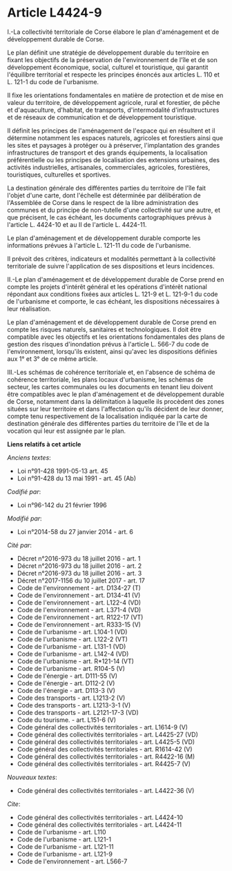 # Article L4424-9

I.-La collectivité territoriale de Corse élabore le plan d'aménagement et de développement durable de Corse. 

Le plan définit une stratégie de développement durable du territoire en fixant les objectifs de la préservation de
l'environnement de l'île et de son développement économique, social, culturel et touristique, qui garantit l'équilibre
territorial et respecte les principes énoncés aux articles L. 110 et L. 121-1 du code de l'urbanisme. 

Il fixe les orientations fondamentales en matière de protection et de mise en valeur du territoire, de développement
agricole, rural et forestier, de pêche et d'aquaculture, d'habitat, de transports, d'intermodalité d'infrastructures et de
réseaux de communication et de développement touristique. 

Il définit les principes de l'aménagement de l'espace qui en résultent et il détermine notamment les espaces naturels,
agricoles et forestiers ainsi que les sites et paysages à protéger ou à préserver, l'implantation des grandes infrastructures
de transport et des grands équipements, la localisation préférentielle ou les principes de localisation des extensions
urbaines, des activités industrielles, artisanales, commerciales, agricoles, forestières, touristiques, culturelles et
sportives. 

La destination générale des différentes parties du territoire de l'île fait l'objet d'une carte, dont l'échelle est
déterminée par délibération de l'Assemblée de Corse dans le respect de la libre administration des communes et du principe de
non-tutelle d'une collectivité sur une autre, et que précisent, le cas échéant, les documents cartographiques prévus à
l'article L. 4424-10 et au II de l'article L. 4424-11. 

Le plan d'aménagement et de développement durable comporte les informations prévues à l'article L. 121-11 du code de
l'urbanisme. 

Il prévoit des critères, indicateurs et modalités permettant à la collectivité territoriale de suivre l'application de ses
dispositions et leurs incidences. 

II.-Le plan d'aménagement et de développement durable de Corse prend en compte les projets d'intérêt général et les
opérations d'intérêt national répondant aux conditions fixées aux articles L. 121-9 et L. 121-9-1 du code de l'urbanisme et
comporte, le cas échéant, les dispositions nécessaires à leur réalisation. 

Le plan d'aménagement et de développement durable de Corse prend en compte les risques naturels, sanitaires et
technologiques. Il doit être compatible avec les objectifs et les orientations fondamentales des plans de gestion des risques
d'inondation prévus à l'article L. 566-7 du code de l'environnement, lorsqu'ils existent, ainsi qu'avec les dispositions
définies aux 1° et 3° de ce même article. 

III.-Les schémas de cohérence territoriale et, en l'absence de schéma de cohérence territoriale, les plans locaux
d'urbanisme, les schémas de secteur, les cartes communales ou les documents en tenant lieu doivent être compatibles avec le
plan d'aménagement et de développement durable de Corse, notamment dans la délimitation à laquelle ils procèdent des zones
situées sur leur territoire et dans l'affectation qu'ils décident de leur donner, compte tenu respectivement de la
localisation indiquée par la carte de destination générale des différentes parties du territoire de l'île et de la vocation
qui leur est assignée par le plan.

**Liens relatifs à cet article**

_Anciens textes_:

  - Loi n°91-428 1991-05-13 art. 45
  - Loi n°91-428 du 13 mai 1991 - art. 45 (Ab)

_Codifié par_:

  - Loi n°96-142 du 21 février 1996

_Modifié par_:

  - Loi n°2014-58 du 27 janvier 2014 - art. 6

_Cité par_:

  - Décret n°2016-973 du 18 juillet 2016 - art. 1
  - Décret n°2016-973 du 18 juillet 2016 - art. 2
  - Décret n°2016-973 du 18 juillet 2016 - art. 3
  - Décret n°2017-1156 du 10 juillet 2017 - art. 17
  - Code de l'environnement - art. D134-27 (T)
  - Code de l'environnement - art. D134-41 (V)
  - Code de l'environnement - art. L122-4 (VD)
  - Code de l'environnement - art. L371-4 (VD)
  - Code de l'environnement - art. R122-17 (VT)
  - Code de l'environnement - art. R333-15 (V)
  - Code de l'urbanisme - art. L104-1 (VD)
  - Code de l'urbanisme - art. L122-2 (VT)
  - Code de l'urbanisme - art. L131-1 (VD)
  - Code de l'urbanisme - art. L142-4 (VD)
  - Code de l'urbanisme - art. R*121-14 (VT)
  - Code de l'urbanisme - art. R104-5 (V)
  - Code de l'énergie - art. D111-55 (V)
  - Code de l'énergie - art. D112-2 (V)
  - Code de l'énergie - art. D113-3 (V)
  - Code des transports - art. L1213-2 (V)
  - Code des transports - art. L1213-3-1 (V)
  - Code des transports - art. L2121-17-3 (VD)
  - Code du tourisme. - art. L151-6 (V)
  - Code général des collectivités territoriales - art. L1614-9 (V)
  - Code général des collectivités territoriales - art. L4425-27 (VD)
  - Code général des collectivités territoriales - art. L4425-5 (VD)
  - Code général des collectivités territoriales - art. R1614-42 (V)
  - Code général des collectivités territoriales - art. R4422-16 (M)
  - Code général des collectivités territoriales - art. R4425-7 (V)

_Nouveaux textes_:

  - Code général des collectivités territoriales - art. L4422-36 (V)

_Cite_:

  - Code général des collectivités territoriales - art. L4424-10
  - Code général des collectivités territoriales - art. L4424-11
  - Code de l'urbanisme - art. L110
  - Code de l'urbanisme - art. L121-1
  - Code de l'urbanisme - art. L121-11
  - Code de l'urbanisme - art. L121-9
  - Code de l'environnement - art. L566-7
